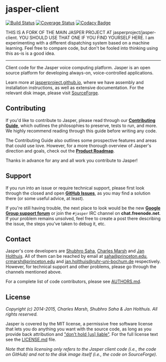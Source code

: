 jasper-client
=============

[![Build Status](https://travis-ci.org/jasperproject/jasper-client.svg?branch=master)](https://travis-ci.org/jasperproject/jasper-client) [![Coverage Status](https://img.shields.io/coveralls/jasperproject/jasper-client.svg)](https://coveralls.io/r/jasperproject/jasper-client) [![Codacy Badge](https://www.codacy.com/project/badge/3a50e1bc2261419894d76b7e2c1ac694)](https://www.codacy.com/app/jasperproject/jasper-client)

THIS IS A FORK OF THE MAIN JASPER PROJECT AT jasperproject/jasper-client. YOU SHOULD USE THAT ONE IF YOU FIND YOURSELF HERE. I am experimenting with a different dispatching system based on a machine learning. Feel free to compare code, but don't be fooled into thinking using this as-is is a good idea.

--------------------------------------

Client code for the Jasper voice computing platform. Jasper is an open source platform for developing always-on, voice-controlled applications.

Learn more at [jasperproject.github.io](http://jasperproject.github.io/), where we have assembly and installation instructions, as well as extensive documentation. For the relevant disk image, please visit [SourceForge](http://sourceforge.net/projects/jasperproject/).

## Contributing

If you'd like to contribute to Jasper, please read through our **[Contributing Guide](CONTRIBUTING.md)**, which outlines the philosophies to preserve, tests to run, and more. We highly recommend reading through this guide before writing any code.

The Contributing Guide also outlines some prospective features and areas that could use love. However, for a more thorough overview of Jasper's direction and goals, check out the **[Product Roadmap](https://github.com/jasperproject/jasper-client/wiki/Roadmap)**.

Thanks in advance for any and all work you contribute to Jasper!

## Support

If you run into an issue or require technical support, please first look through the closed and open **[GitHub Issues](https://github.com/jasperproject/jasper-client/issues)**, as you may find a solution there (or some useful advice, at least).

If you're still having trouble, the next place to look would be the new **[Google Group support forum](https://groups.google.com/forum/#!forum/jasper-support-forum)** or join the `#jasper` IRC channel on **chat.freenode.net**. If your problem remains unsolved, feel free to create a post there describing the issue, the steps you've taken to debug it, etc.

## Contact

Jasper's core developers are [Shubhro Saha](http://www.shubhro.com), [Charles Marsh](http://www.crmarsh.com) and [Jan Holthuis](http://homepage.ruhr-uni-bochum.de/Jan.Holthuis/).  All of them can be reached by email at [saha@princeton.edu](mailto:saha@princeton.edu), [crmarsh@princeton.edu](mailto:crmarsh@princeton.edu) and [jan.holthuis@ruhr-uni-bochum.de](mailto:jan.holthuis@ruhr-uni-bochum.de) respectively. However, for technical support and other problems, please go through the channels mentioned above.

For a complete list of code contributors, please see [AUTHORS.md](AUTHORS.md).

## License

*Copyright (c) 2014-2015, Charles Marsh, Shubhro Saha & Jan Holthuis. All rights reserved.*

Jasper is covered by the MIT license, a permissive free software license that lets you do anything you want with the source code, as long as you provide back attribution and ["don't hold \[us\] liable"](http://choosealicense.com). For the full license text see the [LICENSE.md](LICENSE.md) file.

*Note that this licensing only refers to the Jasper client code (i.e.,  the code on GitHub) and not to the disk image itself (i.e., the code on SourceForge).*
